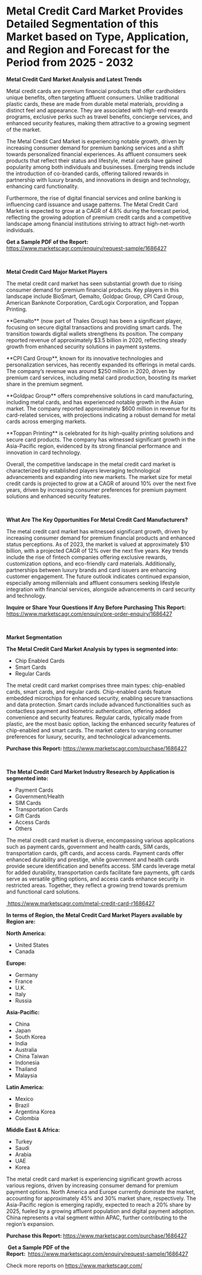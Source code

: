 <p><h1>Metal Credit Card Market Provides Detailed Segmentation of this Market based on Type, Application, and Region and Forecast for the Period from 2025 - 2032</h1></p><p><strong>Metal Credit Card Market Analysis and Latest Trends</strong></p>
<p><p>Metal credit cards are premium financial products that offer cardholders unique benefits, often targeting affluent consumers. Unlike traditional plastic cards, these are made from durable metal materials, providing a distinct feel and appearance. They are associated with high-end rewards programs, exclusive perks such as travel benefits, concierge services, and enhanced security features, making them attractive to a growing segment of the market.</p><p>The Metal Credit Card Market is experiencing notable growth, driven by increasing consumer demand for premium banking services and a shift towards personalized financial experiences. As affluent consumers seek products that reflect their status and lifestyle, metal cards have gained popularity among both individuals and businesses. Emerging trends include the introduction of co-branded cards, offering tailored rewards in partnership with luxury brands, and innovations in design and technology, enhancing card functionality.</p><p>Furthermore, the rise of digital financial services and online banking is influencing card issuance and usage patterns. The Metal Credit Card Market is expected to grow at a CAGR of 4.8% during the forecast period, reflecting the growing adoption of premium credit cards and a competitive landscape among financial institutions striving to attract high-net-worth individuals.</p></p>
<p><strong>Get a Sample PDF of the Report:&nbsp;</strong> <a href="https://www.marketscagr.com/enquiry/request-sample/1686427?utm_campaign=3091&utm_medium=2&utm_source=Github&utm_content=ia&utm_term=26032025&utm_id=metal-credit-card">https://www.marketscagr.com/enquiry/request-sample/1686427</a></p>
<p>&nbsp;</p>
<p><strong>Metal Credit Card Major Market Players</strong></p>
<p><p>The metal credit card market has seen substantial growth due to rising consumer demand for premium financial products. Key players in this landscape include BioSmart, Gemalto, Goldpac Group, CPI Card Group, American Banknote Corporation, CardLogix Corporation, and Toppan Printing.</p><p>**Gemalto** (now part of Thales Group) has been a significant player, focusing on secure digital transactions and providing smart cards. The transition towards digital wallets strengthens its position. The company reported revenue of approximately $3.5 billion in 2020, reflecting steady growth from enhanced security solutions in payment systems.</p><p>**CPI Card Group**, known for its innovative technologies and personalization services, has recently expanded its offerings in metal cards. The company’s revenue was around $250 million in 2020, driven by premium card services, including metal card production, boosting its market share in the premium segment.</p><p>**Goldpac Group** offers comprehensive solutions in card manufacturing, including metal cards, and has experienced notable growth in the Asian market. The company reported approximately $600 million in revenue for its card-related services, with projections indicating a robust demand for metal cards across emerging markets.</p><p>**Toppan Printing** is celebrated for its high-quality printing solutions and secure card products. The company has witnessed significant growth in the Asia-Pacific region, evidenced by its strong financial performance and innovation in card technology.</p><p>Overall, the competitive landscape in the metal credit card market is characterized by established players leveraging technological advancements and expanding into new markets. The market size for metal credit cards is projected to grow at a CAGR of around 10% over the next five years, driven by increasing consumer preferences for premium payment solutions and enhanced security features.</p></p>
<p>&nbsp;</p>
<p><strong>What Are The Key Opportunities For Metal Credit Card Manufacturers?</strong></p>
<p><p>The metal credit card market has witnessed significant growth, driven by increasing consumer demand for premium financial products and enhanced status perceptions. As of 2023, the market is valued at approximately $10 billion, with a projected CAGR of 12% over the next five years. Key trends include the rise of fintech companies offering exclusive rewards, customization options, and eco-friendly card materials. Additionally, partnerships between luxury brands and card issuers are enhancing customer engagement. The future outlook indicates continued expansion, especially among millennials and affluent consumers seeking lifestyle integration with financial services, alongside advancements in card security and technology.</p></p>
<p><strong>Inquire or Share Your Questions If Any Before Purchasing This Report:</strong> <a href="https://www.marketscagr.com/enquiry/pre-order-enquiry/1686427?utm_campaign=3091&utm_medium=2&utm_source=Github&utm_content=ia&utm_term=26032025&utm_id=metal-credit-card">https://www.marketscagr.com/enquiry/pre-order-enquiry/1686427</a></p>
<p>&nbsp;</p>
<p><strong>Market Segmentation</strong></p>
<p><strong>The Metal Credit Card Market Analysis by types is segmented into:</strong></p>
<p><ul><li>Chip Enabled Cards</li><li>Smart Cards</li><li>Regular Cards</li></ul></p>
<p><p>The metal credit card market comprises three main types: chip-enabled cards, smart cards, and regular cards. Chip-enabled cards feature embedded microchips for enhanced security, enabling secure transactions and data protection. Smart cards include advanced functionalities such as contactless payment and biometric authentication, offering added convenience and security features. Regular cards, typically made from plastic, are the most basic option, lacking the enhanced security features of chip-enabled and smart cards. The market caters to varying consumer preferences for luxury, security, and technological advancements.</p></p>
<p><strong>Purchase this Report:&nbsp;</strong><a href="https://www.marketscagr.com/purchase/1686427?utm_campaign=3091&utm_medium=2&utm_source=Github&utm_content=ia&utm_term=26032025&utm_id=metal-credit-card">https://www.marketscagr.com/purchase/1686427</a></p>
<p>&nbsp;</p>
<p><strong>The Metal Credit Card Market Industry Research by Application is segmented into:</strong></p>
<p><ul><li>Payment Cards</li><li>Government/Health</li><li>SIM Cards</li><li>Transportation Cards</li><li>Gift Cards</li><li>Access Cards</li><li>Others</li></ul></p>
<p><p>The metal credit card market is diverse, encompassing various applications such as payment cards, government and health cards, SIM cards, transportation cards, gift cards, and access cards. Payment cards offer enhanced durability and prestige, while government and health cards provide secure identification and benefits access. SIM cards leverage metal for added durability, transportation cards facilitate fare payments, gift cards serve as versatile gifting options, and access cards enhance security in restricted areas. Together, they reflect a growing trend towards premium and functional card solutions.</p></p>
<p><a href="https://www.marketscagr.com/metal-credit-card-r1686427?utm_campaign=3091&utm_medium=2&utm_source=Github&utm_content=ia&utm_term=26032025&utm_id=metal-credit-card">&nbsp;https://www.marketscagr.com/metal-credit-card-r1686427</a></p>
<p><strong>In terms of Region, the Metal Credit Card Market Players available by Region are:</strong></p>
<p>
    <p> <strong> North America: </strong>
        <ul>
            <li>United States</li>
            <li>Canada</li>
        </ul>
        </p> 
    <p> <strong> Europe: </strong>
        <ul>
            <li>Germany</li>
            <li>France</li>
            <li>U.K.</li>
            <li>Italy</li>
            <li>Russia</li>
        </ul>
        </p> 
    <p> <strong> Asia-Pacific: </strong>
        <ul>
            <li>China</li>
            <li>Japan</li>
            <li>South Korea</li>
            <li>India</li>
            <li>Australia</li>
            <li>China Taiwan</li>
            <li>Indonesia</li>
            <li>Thailand</li>
            <li>Malaysia</li>
        </ul>
        </p> 
    <p> <strong> Latin America: </strong>
        <ul>
            <li>Mexico</li>
            <li>Brazil</li>
            <li>Argentina Korea</li>
            <li>Colombia</li>
        </ul>
        </p> 
    <p> <strong> Middle East & Africa: </strong>
        <ul>
            <li>Turkey</li>
            <li>Saudi</li>
            <li>Arabia</li>
            <li>UAE</li>
            <li>Korea</li>
        </ul>
    </p>
    </p>
<p><p>The metal credit card market is experiencing significant growth across various regions, driven by increasing consumer demand for premium payment options. North America and Europe currently dominate the market, accounting for approximately 45% and 30% market share, respectively. The Asia-Pacific region is emerging rapidly, expected to reach a 20% share by 2025, fueled by a growing affluent population and digital payment adoption. China represents a vital segment within APAC, further contributing to the region’s expansion.</p></p>
<p><strong>Purchase this Report: </strong><a href="https://www.marketscagr.com/purchase/1686427?utm_campaign=3091&utm_medium=2&utm_source=Github&utm_content=ia&utm_term=26032025&utm_id=metal-credit-card">https://www.marketscagr.com/purchase/1686427</a></p>
<p>&nbsp;<strong>Get a Sample PDF of the Report:&nbsp;&nbsp;</strong><a href="https://www.marketscagr.com/enquiry/request-sample/1686427?utm_campaign=3091&utm_medium=2&utm_source=Github&utm_content=ia&utm_term=26032025&utm_id=metal-credit-card">https://www.marketscagr.com/enquiry/request-sample/1686427</a></p>
<p><strong></strong></p>
<p>Check more reports on <a href="https://www.marketscagr.com/?utm_campaign=3091&utm_medium=2&utm_source=Github&utm_content=ia&utm_term=26032025&utm_id=metal-credit-card">https://www.marketscagr.com/</a></p>